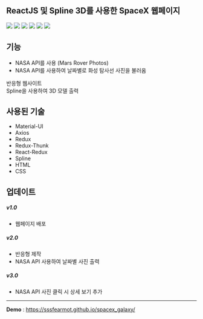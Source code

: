 ## ReactJS 및 Spline 3D를 사용한 SpaceX 웹페이지
<img src="https://img.shields.io/badge/Material-UI-007FFF?style=flat-square&logo=MUI&logoColor=white"/>
<img src="https://img.shields.io/badge/Axios-5A29E4?style=flat-square&logo=Axios&logoColor=white"/>
<img src="https://img.shields.io/badge/Redux-764ABC?style=flat-square&logo=Redux&logoColor=white"/>
<img src="https://img.shields.io/badge/Redux-764ABC?style=flat-square&logo=Redux&logoColor=white"/>
<img src="https://img.shields.io/badge/HTML5-E34F26?style=flat-square&logo=HTML5&logoColor=black"/>
<img src="https://img.shields.io/badge/CSS3-1572B6?style=flat-square&logo=CSS3&logoColor=black"/>

## 기능
- NASA API를 사용 (Mars Rover Photos)
- NASA API를 사용하여 날짜별로 화성 탐사선 사진을 불러옴

반응형 웹사이트</br>
Spline을 사용하여 3D 모델 출력

## 사용된 기술
- Material-UI
- Axios
- Redux
- Redux-Thunk
- React-Redux
- Spline
- HTML
- CSS

## 업데이트

##### v1.0
- 웹페이지 배포

##### v2.0
- 반응형 제작
- NASA API 사용하여 날짜별 사진 출력

##### v3.0
- NASA API 사진 클릭 시 상세 보기 추가

***
**Demo** : <https://sssfearmot.github.io/spacex_galaxy/>